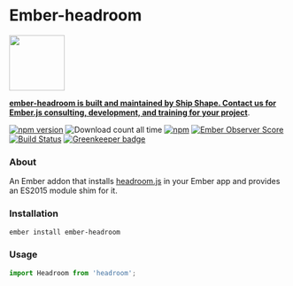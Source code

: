 # Ember-headroom

<a href="https://shipshape.io/"><img src="http://i.imgur.com/KVqNjgO.png" width="100" height="100"/></a>

**[ember-headroom is built and maintained by Ship Shape. Contact us for Ember.js consulting, development, and training for your project](https://shipshape.io/ember-consulting)**.

[![npm version](https://badge.fury.io/js/ember-headroom.svg)](http://badge.fury.io/js/ember-headroom)
![Download count all time](https://img.shields.io/npm/dt/ember-headroom.svg)
[![npm](https://img.shields.io/npm/dm/ember-headroom.svg)]()
[![Ember Observer Score](http://emberobserver.com/badges/ember-headroom.svg)](http://emberobserver.com/addons/ember-headroom)
[![Build Status](https://travis-ci.org/shipshapecode/ember-headroom.svg)](https://travis-ci.org/shipshapecode/ember-headroom) [![Greenkeeper badge](https://badges.greenkeeper.io/shipshapecode/ember-headroom.svg)](https://greenkeeper.io/)

### About

An Ember addon that installs [headroom.js](https://github.com/WickyNilliams/headroom.js) in your Ember app and provides an ES2015 module shim for it.

### Installation

```bash
ember install ember-headroom
```

### Usage

```js
import Headroom from 'headroom';
```

